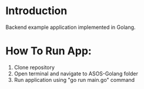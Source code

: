 # Introduction 
Backend example application implemented in Golang. 

# How To Run App:
1.	Clone repository
2.	Open terminal and navigate to ASOS-Golang folder
3.	Run application using "go run main.go" command